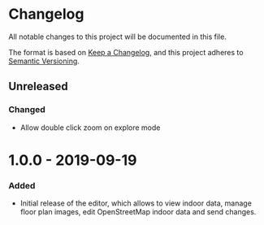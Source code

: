 # Changelog
All notable changes to this project will be documented in this file.

The format is based on [Keep a Changelog](https://keepachangelog.com/en/1.0.0/),
and this project adheres to [Semantic Versioning](https://semver.org/spec/v2.0.0.html).

## Unreleased

### Changed
- Allow double click zoom on explore mode


# 1.0.0 - 2019-09-19

### Added
- Initial release of the editor, which allows to view indoor data, manage floor plan images, edit OpenStreetMap indoor data and send changes.
